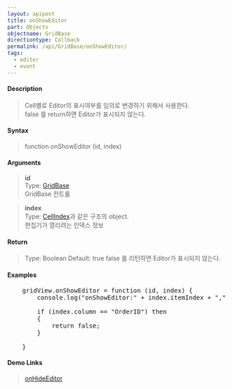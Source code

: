 ```yaml
---
layout: apipost
title: onShowEditor
part: Objects
objectname: GridBase
directiontype: Callback
permalink: /api/GridBase/onShowEditor/
tags:
  - editor
  - event
---
```



#### Description

> Cell별로 Editor의 표시여부를 임의로 변경하기 위해서 사용한다.  
> false 를 return하면 Editor가 표시되지 않는다.

#### Syntax

> function onShowEditor (id, index)  

#### Arguments

> **id**  
> Type: [GridBase](/api/GridBase/)  
> GridBase 컨트롤  

> **index**  
> Type: [CellIndex](/api/types/CellIndex/)과 같은 구조의 object.  
> 편집기가 열리려는  인덱스 정보

#### Return

> Type: Boolean
> Default: true
> false 를 리턴하면 Editor가 표시되지 않는다.  

#### Examples 

<pre class="prettyprint">
	gridView.onShowEditor = function (id, index) { 
    	console.log("onShowEditor:" + index.itemIndex + "," + index.column);  

    	if (index.column == "OrderID") then
    	{
    		return false;  
        }
    
    }
</pre>

#### Demo Links
> [onHideEditor](/api/GridBase/onHideEditor)